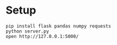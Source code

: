 # Setup

    pip install flask pandas numpy requests
    python server.py
    open http://127.0.0.1:5000/
